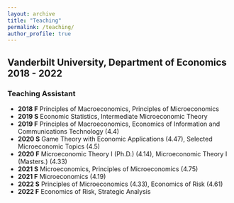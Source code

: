 ```yaml
---
layout: archive
title: "Teaching"
permalink: /teaching/
author_profile: true
---
```


## Vanderbilt University, Department of Economics 2018 - 2022

### Teaching Assistant
* **2018 F** Principles of Macroeconomics, Principles of Microeconomics
* **2019 S** Economic Statistics, Intermediate Microeconomic Theory
* **2019 F** Principles of Macroeconomics, Economics of Information and Communications Technology (4.4)
* **2020 S** Game Theory with Economic Applications (4.47), Selected Microeconomic Topics (4.5)
* **2020 F** Microeconomic Theory I (Ph.D.) (4.14), Microeconomic Theory I (Masters.) (4.33)
* **2021 S** Microeconomics, Principles of Microeconomics (4.75)
* **2021 F** Microeconomics (4.19)
* **2022 S** Principles of Microeconomics (4.33), Economics of Risk (4.61)
* **2022 F** Economics of Risk, Strategic Analysis
